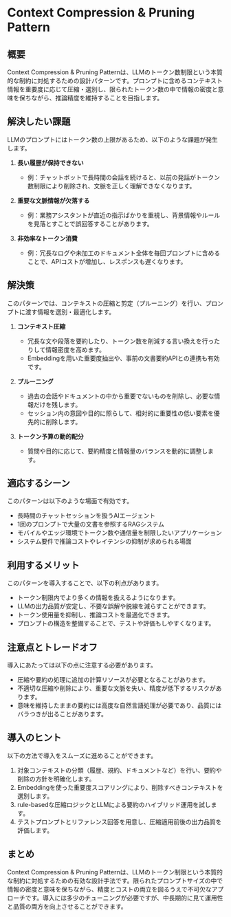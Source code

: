 # Context Compression & Pruning Pattern

## 概要
Context Compression & Pruning Patternは、LLMのトークン数制限という本質的な制約に対処するための設計パターンです。プロンプトに含めるコンテキスト情報を重要度に応じて圧縮・選別し、限られたトークン数の中で情報の密度と意味を保ちながら、推論精度を維持することを目指します。

## 解決したい課題
LLMのプロンプトにはトークン数の上限があるため、以下のような課題が発生します。

1. **長い履歴が保持できない**
   - 例：チャットボットで長時間の会話を続けると、以前の発話がトークン数制限により削除され、文脈を正しく理解できなくなります。

2. **重要な文脈情報が欠落する**
   - 例：業務アシスタントが直近の指示ばかりを重視し、背景情報やルールを見落とすことで誤回答することがあります。

3. **非効率なトークン消費**
   - 例：冗長なログや未加工のドキュメント全体を毎回プロンプトに含めることで、APIコストが増加し、レスポンスも遅くなります。

## 解決策
このパターンでは、コンテキストの圧縮と剪定（プルーニング）を行い、プロンプトに渡す情報を選別・最適化します。

1. **コンテキスト圧縮**
   - 冗長な文や段落を要約したり、トークン数を削減する言い換えを行ったりして情報密度を高めます。
   - Embeddingを用いた重要度抽出や、事前の文書要約APIとの連携も有効です。

2. **プルーニング**
   - 過去の会話やドキュメントの中から重要でないものを削除し、必要な情報だけを残します。
   - セッション内の意図や目的に照らして、相対的に重要性の低い要素を優先的に削除します。

3. **トークン予算の動的配分**
   - 質問や目的に応じて、要約精度と情報量のバランスを動的に調整します。

## 適応するシーン
このパターンは以下のような場面で有効です。

- 長時間のチャットセッションを扱うAIエージェント
- 1回のプロンプトで大量の文書を参照するRAGシステム
- モバイルやエッジ環境でトークン数や通信量を制限したいアプリケーション
- システム要件で推論コストやレイテンシの抑制が求められる場面

## 利用するメリット
このパターンを導入することで、以下の利点があります。

- トークン制限内でより多くの情報を扱えるようになります。
- LLMの出力品質が安定し、不要な誤解や脱線を減らすことができます。
- トークン使用量を抑制し、推論コストを最適化できます。
- プロンプトの構造を整備することで、テストや評価もしやすくなります。

## 注意点とトレードオフ
導入にあたっては以下の点に注意する必要があります。

- 圧縮や要約の処理に追加の計算リソースが必要となることがあります。
- 不適切な圧縮や削除により、重要な文脈を失い、精度が低下するリスクがあります。
- 意味を維持したままの要約には高度な自然言語処理が必要であり、品質にはバラつきが出ることがあります。

## 導入のヒント
以下の方法で導入をスムーズに進めることができます。

1. 対象コンテキストの分類（履歴、規約、ドキュメントなど）を行い、要約や削除の方針を明確化します。
2. Embeddingを使った重要度スコアリングにより、削除すべきコンテキストを選別します。
3. rule-basedな圧縮ロジックとLLMによる要約のハイブリッド運用を試します。
4. テストプロンプトとリファレンス回答を用意し、圧縮適用前後の出力品質を評価します。

## まとめ
Context Compression & Pruning Patternは、LLMのトークン制限という本質的な制約に対処するための有効な設計手法です。限られたプロンプトサイズの中で情報の密度と意味を保ちながら、精度とコストの両立を図るうえで不可欠なアプローチです。導入には多少のチューニングが必要ですが、中長期的に見て運用性と品質の両方を向上させることができます。